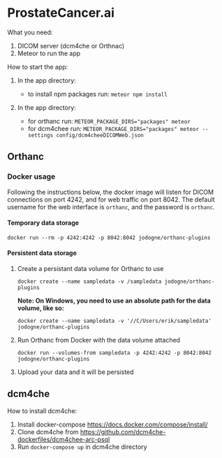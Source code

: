# ProstateCancer.ai

What you need:

1. DICOM server (dcm4che or Orthnac)
2. Meteor to run the app


How to start the app:

1. In the app directory:
    * to install npm packages run: `meteor npm install`

1. In the app directory:
    * for orthanc run: `METEOR_PACKAGE_DIRS="packages" meteor`
    * for dcm4chee run: `METEOR_PACKAGE_DIRS="packages" meteor --settings config/dcm4cheeDICOMWeb.json`

Orthanc
---------
### Docker usage
Following the instructions below, the docker image will listen for DICOM connections on port 4242, and for web traffic on port 8042. The default username for the web interface is `orthanc`, and the password is `orthanc`.
#### Temporary data storage
````
docker run --rm -p 4242:4242 -p 8042:8042 jodogne/orthanc-plugins
````

#### Persistent data storage
1. Create a persistant data volume for Orthanc to use

    ````
    docker create --name sampledata -v /sampledata jodogne/orthanc-plugins
    ````

    **Note: On Windows, you need to use an absolute path for the data volume, like so:**

    ````
    docker create --name sampledata -v '//C/Users/erik/sampledata' jodogne/orthanc-plugins
    ````

2. Run Orthanc from Docker with the data volume attached

    ````
    docker run --volumes-from sampledata -p 4242:4242 -p 8042:8042 jodogne/orthanc-plugins
    ````

3. Upload your data and it will be persisted


dcm4che
---------
How to install dcm4che:

1. Install docker-compose https://docs.docker.com/compose/install/
2. Clone dcm4che from https://github.com/dcm4che-dockerfiles/dcm4chee-arc-psql
3. Run `docker-compose up` in dcm4che directory
